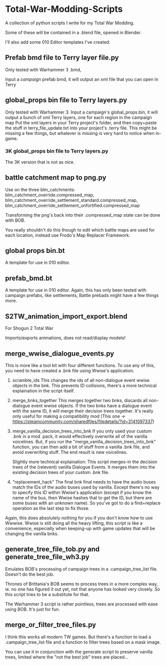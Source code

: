 # Total-War-Modding-Scripts
A collection of python scripts I write for my Total War Modding.

Some of these will be contained in a .blend file, opened in Blender.

I'll also add some 010 Editor templates I've created.


## Prefab bmd file to Terry layer file.py

Only tested with Warhammer 3 .bmd,

Input a *campaign* prefab bmd, it will output an xml file that you can open in Terry


## global_props bin file to Terry layers.py

Only tested with Warhammer 3.
Input a campaign's global_props.bin, it will output a bunch of xml Terry layers, one for each region in the campaign map
Put the xml layers in your Terry project's folder, and then copy+paste the stuff in terry_file_update.txt into your project's .terry file.
This might be missing a few things, but whatever is missing is very hard to notice when in-game.

### 3K global_props bin file to Terry layers.py ####
The 3K version that is not as nice.


## battle catchment map to png.py 

Use on the three blm_catchments: blm_catchment_override.compressed_map, blm_catchment_override_settlement_standard.compressed_map, blm_catchment_override_settlement_unfortified.compressed_map

Transforming the png's back into their .compressed_map state can be done with BOB.

You really shouldn't do this though to edit which battle maps are used for each location, instead use Frodo's Map Replacer Framework.


## global props bin.bt

A template for use in 010 editor.


## prefab_bmd.bt

A template for use in 010 editor. Again, this has only been tested with campaign prefabs, like settlements, Battle prebads might have a few things more.


## S2TW_animation_import_export.blend 

For Shogun 2 Total War

Imports/exports animations, does not read/display models!


## merge_wwise_dialogue_events.py

This is more like a tool kit with four different functions. To use any of this, you need to have created a .bnk file using Wwise's application.
1. scramble_ids
   This changes the ids of all non-dialogue event wwise objects in the bnk. This prevents ID collisions, there's a more technical explaination in the script itself.
   
2. merge_bnks_together
   This merges together two bnks, discards all non-dialogue event wwise objects. If the two bnks have a dialogue event with the same ID, it will merge their decision trees together.
   It's really only useful for making a compatibility mod (This one -> https://steamcommunity.com/sharedfiles/filedetails/?id=3141097337)
     
3. merge_vanilla_decision_trees_into_bnk
   If you only used your custom .bnk in a mod .pack, it would effectively overwrite all of the vanilla voicelines.
   But, if you run the "merge_vanilla_decision_trees_into_bnk" function, you can then add a bit of stuff from a vanilla .bnk file, and avoid overwriting stuff. The end result is new voicelines.

   Slightly more technical explaination: This script merges-in the decision trees of the (relevent) vanilla Dialogue Events. It merges them into the existing decision trees of your custom .bnk file.

4. "replacement_hack"
   The final bnk final needs to have the audio buses match the IDs of the audio buses used by vanilla. Except there's no way to specify this ID within Wwise's application (except if you know the name of the bus, then Wwise hashes that to get the ID, but there are some buses with an unknown name). So you've got to do a find+replace operation as the last step to fix those.


Again, this does absolutely nothing for you if you don't know how to use Wwwise. Wwise is still doing all the heavy lifting, this script is like a convenience, especially when keeping-up with game updates that will be changing the vanilla bnks.


## generate_tree_file_tob.py and generate_tree_file_wh3.py

Emulates BOB's processing of campaign trees in a .campaign_tree_list file. Doesn't do the best job.

Thrones of Brittania's BOB seems to process trees in a more complex way, ie. no one has figured it out yet, not that anyone has looked very closely. So this script tries to be a substitute for that.

The Warhammer 3 script is rather pointless, trees are processed with ease using BOB. It's just for fun.


## merge_or_filter_tree_files.py

I think this works all modern TW games. But there's a function to load a .campaign_tree_list file and a function to filter trees based on a mask image.

You can use it in conjunction with the generate script to preserve vanilla trees, limited where the "not the best job" trees are placed...
